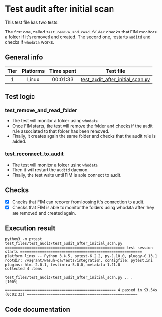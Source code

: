 # Test audit after initial scan
This test file has two tests:

The first one, called `test_remove_and_read_folder` checks that FIM monitors a folder if it's removed and created.
The second one, restarts `auditd` and checks if `whodata` works.

## General info

| Tier | Platforms | Time spent| Test file |
|:--:|:--:|:--:|:--:|
| 1 | Linux | 00:01:33 | [test_audit_after_initial_scan.py](../../../../../../tests/integration/test_fim/test_files/test_audit/test_audit_after_initial_scan.py)|

## Test logic

### test_remove_and_read_folder
- The test will monitor a folder using `whodata`
- Once FIM starts, the test will remove the folder and checks if the audit rule associated to that folder has been removed.
- Finally, it creates again the same folder and checks that the audit rule is added.

### test_reconnect_to_audit
- The test will monitor a folder using `whodata`
- Then it will restart the `auditd` daemon.
- Finally, the test waits until FIM is able connect to audit.

## Checks

- [x] Checks that FIM can recover from loosing it's connection to audit.
- [x] Checks that FIM is able to monitor the folders using whodata after they are removed and created again.

## Execution result

```
python3 -m pytest test_files/test_audit/test_audit_after_initial_scan.py
======================================================= test session starts ========================================================
platform linux -- Python 3.8.5, pytest-6.2.2, py-1.10.0, pluggy-0.13.1
rootdir: /vagrant/wazuh-qa/tests/integration, configfile: pytest.ini
plugins: html-2.0.1, testinfra-5.0.0, metadata-1.11.0
collected 4 items

test_files/test_audit/test_audit_after_initial_scan.py ....                                                                  [100%]

=================================================== 4 passed in 93.54s (0:01:33) ===================================================
```

## Code documentation

<!-- ::: tests.integration.test_fim.test_files.test_audit.test_audit_after_initial_scan -->
